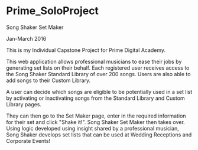 # Prime_SoloProject
Song Shaker Set Maker 

Jan-March 2016

This is my Individual Capstone Project for Prime Digital Academy.  

This web application allows professional musicians to ease their jobs by generating set lists on their behalf.  Each registered user receives access to the Song Shaker Standard Library of over 200 songs.  Users are also able to add songs to their Custom Library.  

A user can decide which songs are eligible to be potentially used in a set list by activating or inactivating songs from the Standard Library and Custom Library pages. 

They can then go to the Set Maker page, enter in the required information for their set and click "Shake it!".  Song Shaker Set Maker then takes over.  Using logic developed using insight shared by a professional musician, Song Shaker develops set lists that can be used at Wedding Receptions and Corporate Events!
